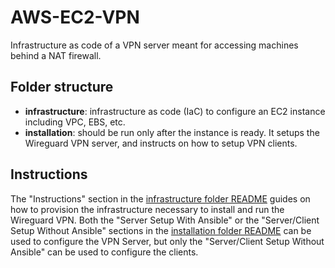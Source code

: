 # AWS-EC2-VPN
Infrastructure as code of a VPN server meant for accessing machines behind a NAT firewall.

## Folder structure

* **infrastructure**: infrastructure as code (IaC) to configure an EC2 instance including VPC, EBS, etc.
* **installation**: should be run only after the instance is ready. It setups the Wireguard VPN server, and instructs on how to setup VPN clients.

## Instructions

The "Instructions" section in the [infrastructure folder README](/infrastructure/README.md) guides on how to provision the infrastructure necessary to install and run the Wireguard VPN. Both the "Server Setup With Ansible" or the "Server/Client Setup Without Ansible" sections in the [installation folder README](/installation/README.md) can be used to configure the VPN Server, but only the "Server/Client Setup Without Ansible" can be used to configure the clients.
